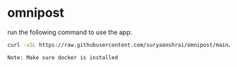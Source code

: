 # omnipost

run the following command to use the app:

```bash
curl -sSL https://raw.githubusercontent.com/suryaanshrai/omnipost/main/setup.sh | bash
```

    Note: Make sure docker is installed